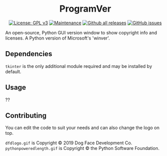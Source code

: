 <div align="center">
  <h1>ProgramVer</h1>

  [![License: GPL v3](https://img.shields.io/badge/License-GPLv3-blue.svg)](https://www.gnu.org/licenses/gpl-3.0) [![Maintenance](https://img.shields.io/badge/Maintained%3F-yes-green.svg)](https://GitHub.com/Naereen/StrapDown.js/graphs/commit-activity) [![Github all releases](https://img.shields.io/github/downloads/Naereen/StrapDown.js/total.svg)](https://GitHub.com/Naereen/StrapDown.js/releases/) [![GitHub issues](https://img.shields.io/github/issues/Naereen/StrapDown.js.svg)](https://GitHub.com/Naereen/StrapDown.js/issues/)

</div>

An open-source, Python GUI version window to show copyright info and licenses. A Python version of Microsoft's 'winver'.

## Dependencies

``tkinter`` is the only additional module required and may be installed by default. 

## Usage 

?? 

## Contributing

You can edit the code to suit your needs and can also change the logo on top.

`dfdlogo.gif` is Copyright © 2019 Dog Face Development Co.
`pythonpoweredlength.gif` is Copyright © the Python Software Foundation.

